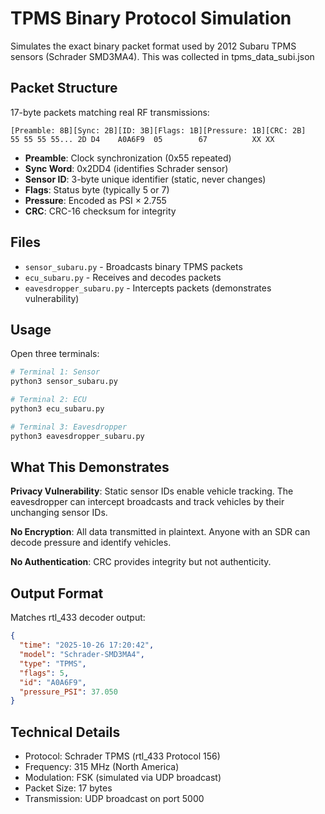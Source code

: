 # TPMS Binary Protocol Simulation 

Simulates the exact binary packet format used by 2012 Subaru TPMS sensors (Schrader SMD3MA4). This was collected in tpms_data_subi.json

## Packet Structure

17-byte packets matching real RF transmissions:

```
[Preamble: 8B][Sync: 2B][ID: 3B][Flags: 1B][Pressure: 1B][CRC: 2B]
55 55 55 55... 2D D4    A0A6F9  05        67          XX XX
```

- **Preamble**: Clock synchronization (0x55 repeated)
- **Sync Word**: 0x2DD4 (identifies Schrader sensor)
- **Sensor ID**: 3-byte unique identifier (static, never changes)
- **Flags**: Status byte (typically 5 or 7)
- **Pressure**: Encoded as PSI × 2.755
- **CRC**: CRC-16 checksum for integrity

## Files
- `sensor_subaru.py` - Broadcasts binary TPMS packets
- `ecu_subaru.py` - Receives and decodes packets
- `eavesdropper_subaru.py` - Intercepts packets (demonstrates vulnerability)


## Usage

Open three terminals:

```bash
# Terminal 1: Sensor
python3 sensor_subaru.py

# Terminal 2: ECU
python3 ecu_subaru.py

# Terminal 3: Eavesdropper
python3 eavesdropper_subaru.py
```

## What This Demonstrates

**Privacy Vulnerability**: Static sensor IDs enable vehicle tracking. The eavesdropper can intercept broadcasts and track vehicles by their unchanging sensor IDs.

**No Encryption**: All data transmitted in plaintext. Anyone with an SDR can decode pressure and identify vehicles.

**No Authentication**: CRC provides integrity but not authenticity.

## Output Format

Matches rtl_433 decoder output:

```json
{
  "time": "2025-10-26 17:20:42",
  "model": "Schrader-SMD3MA4",
  "type": "TPMS",
  "flags": 5,
  "id": "A0A6F9",
  "pressure_PSI": 37.050
}
```

## Technical Details

- Protocol: Schrader TPMS (rtl_433 Protocol 156)
- Frequency: 315 MHz (North America)
- Modulation: FSK (simulated via UDP broadcast)
- Packet Size: 17 bytes
- Transmission: UDP broadcast on port 5000



